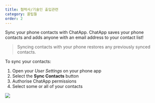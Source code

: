 ```yaml
---
title: 협력사/기술인 출입관련
category: 꿀팁들
order: 2
---
```


Sync your phone contacts with ChatApp. ChatApp saves your phone contacts and adds anyone with an email address to your contact list!

> Syncing contacts with your phone restores any previously synced contacts.

To sync your contacts:

1. Open your *User Settings* on your phone app
2. Select the **Sync Contacts** button
3. Authorise ChatApp permissions
4. Select some or all of your contacts

![](//placehold.it/800x600)
<!--stackedit_data:
eyJoaXN0b3J5IjpbLTEyNDAxMTc2M119
-->
